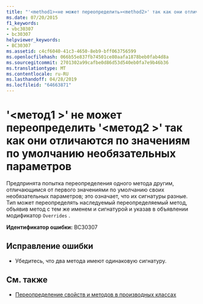 ```yaml
---
title: "'<method1>«не может переопределить»<method2>' так как они отличаются по значениям по умолчанию необязательных параметров"
ms.date: 07/20/2015
f1_keywords:
- vbc30307
- bc30307
helpviewer_keywords:
- BC30307
ms.assetid: c4cf6040-41c3-4650-8eb9-bff063756599
ms.openlocfilehash: 066b55e837fb74501ce80aafa1878beb0fab4d8a
ms.sourcegitcommit: 2701302a99cafbe0d86d53d540eb0fa7e9b46b36
ms.translationtype: MT
ms.contentlocale: ru-RU
ms.lasthandoff: 04/28/2019
ms.locfileid: "64663871"
---
```

# <a name="method1-cannot-override-method2-because-they-differ-by-the-default-values-of-optional-parameters"></a>'\<метод1 >' не может переопределить '\<метод2 >' так как они отличаются по значениям по умолчанию необязательных параметров
Предпринята попытка переопределения одного метода другим, отличающимся от первого значениями по умолчанию своих необязательных параметров; это означает, что их сигнатуры разные. Тип может переопределять наследуемый переопределяемый метод, объявив метод с тем же именем и сигнатурой и указав в объявлении модификатор `Overrides` .  
  
 **Идентификатор ошибки:** BC30307  
  
## <a name="to-correct-this-error"></a>Исправление ошибки  
  
- Убедитесь, что два метода имеют одинаковую сигнатуру.  
  
## <a name="see-also"></a>См. также

- [Переопределение свойств и методов в производных классах](~/docs/visual-basic/programming-guide/language-features/objects-and-classes/inheritance-basics.md#overriding-properties-and-methods-in-derived-classes)
